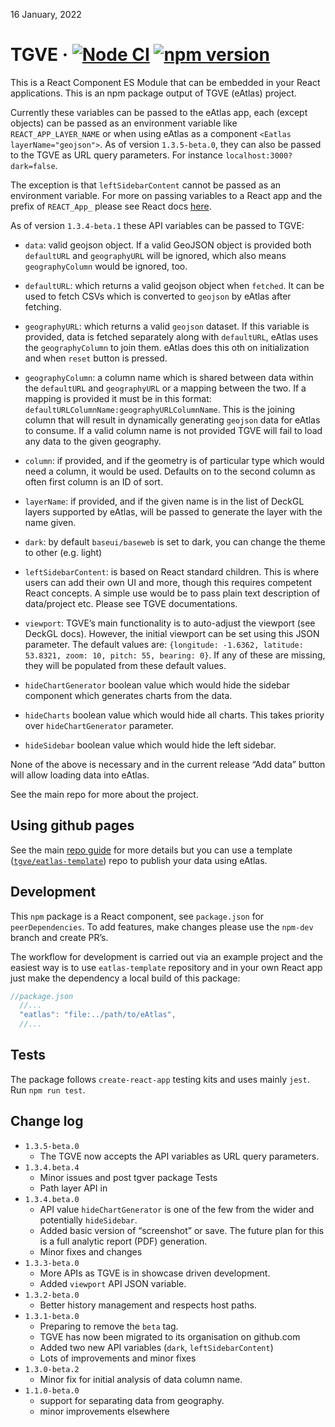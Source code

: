 16 January, 2022

# TGVE · [![Node CI](https://github.com/tgve/eAtlas/workflows/Node%20CI/badge.svg?branch=master)](https://github.com/tgve/tgve/actions?query=workflow%3A%22Node+CI%22) [![npm version](https://badge.fury.io/js/eatlas.svg)](https://badge.fury.io/js/eatlas)

This is a React Component ES Module that can be embedded in your React
applications. This is an npm package output of TGVE (eAtlas) project.

Currently these variables can be passed to the eAtlas app, each (except
objects) can be passed as an environment variable like
`REACT_APP_LAYER_NAME` or when using eAtlas as a component
`<Eatlas layerName="geojson">`. As of version `1.3.5-beta.0`, they can
also be passed to the TGVE as URL query parameters. For instance
`localhost:3000?dark=false`.

The exception is that `leftSidebarContent` cannot be passed as an
environment variable. For more on passing variables to a React app and
the prefix of `REACT_App_` please see React docs
[here](https://create-react-app.dev/docs/adding-custom-environment-variables).

As of version `1.3.4-beta.1` these API variables can be passed to TGVE:

-   `data`: valid geojson object. If a valid GeoJSON object is provided
    both `defaultURL` and `geographyURL` will be ignored, which also
    means `geographyColumn` would be ignored, too.

-   `defaultURL`: which returns a valid geojson object when `fetched`.
    It can be used to fetch CSVs which is converted to `geojson` by
    eAtlas after fetching.

-   `geographyURL`: which returns a valid `geojson` dataset. If this
    variable is provided, data is fetched separately along with
    `defaultURL`, eAtlas uses the `geographyColumn` to join them. eAtlas
    does this oth on initialization and when `reset` button is pressed.

-   `geographyColumn`: a column name which is shared between data within
    the `defaultURL` and `geographyURL` or a mapping between the two. If
    a mapping is provided it must be in this format:
    `defaultURLColumnName:geographyURLColumnName`. This is the joining
    column that will result in dynamically generating `geojson` data for
    eAtlas to consume. If a valid column name is not provided TGVE will
    fail to load any data to the given geography.

-   `column`: if provided, and if the geometry is of particular type
    which would need a column, it would be used. Defaults on to the
    second column as often first column is an ID of sort.

-   `layerName`: if provided, and if the given name is in the list of
    DeckGL layers supported by eAtlas, will be passed to generate the
    layer with the name given.

-   `dark`: by default `baseui/baseweb` is set to dark, you can change
    the theme to other (e.g. light)

-   `leftSidebarContent`: is based on React standard children. This is
    where users can add their own UI and more, though this requires
    competent React concepts. A simple use would be to pass plain text
    description of data/project etc. Please see TGVE documentations.

-   `viewport`: TGVE’s main functionality is to auto-adjust the viewport
    (see DeckGL docs). However, the initial viewport can be set using
    this JSON parameter. The default values are:
    `{longitude: -1.6362, latitude: 53.8321, zoom: 10, pitch: 55, bearing: 0}`.
    If any of these are missing, they will be populated from these
    default values.

-   `hideChartGenerator` boolean value which would hide the sidebar
    component which generates charts from the data.

-   `hideCharts` boolean value which would hide all charts. This takes
    priority over `hideChartGenerator` parameter.

-   `hideSidebar` boolean value which would hide the left sidebar.

None of the above is necessary and in the current release “Add data”
button will allow loading data into eAtlas.

See the main repo for more about the project.

## Using github pages

See the main [repo
guide](https://github.com/tgve/eAtlas/blob/master/notes/guide.md) for
more details but you can use a template
([`tgve/eatlas-template`](https://github.com/tgve/eatlas-template)) repo
to publish your data using eAtlas.

## Development

This `npm` package is a React component, see `package.json` for
`peerDependencies`. To add features, make changes please use the
`npm-dev` branch and create PR’s.

The workflow for development is carried out via an example project and
the easiest way is to use `eatlas-template` repository and in your own
React app just make the dependency a local build of this package:

``` js
//package.json
  //...
  "eatlas": "file:../path/to/eAtlas",
  //...
```

## Tests

The package follows `create-react-app` testing kits and uses mainly
`jest`. Run `npm run test`.

## Change log

-   `1.3.5-beta.0`
    -   The TGVE now accepts the API variables as URL query parameters.
-   `1.3.4.beta.4`
    -   Minor issues and post tgver package Tests
    -   Path layer API in
-   `1.3.4.beta.0`
    -   API value `hideChartGenerator` is one of the few from the wider
        and potentially `hideSidebar`.
    -   Added basic version of “screenshot” or save. The future plan for
        this is a full analytic report (PDF) generation.
    -   Minor fixes and changes
-   `1.3.3-beta.0`
    -   More APIs as TGVE is in showcase driven development.
    -   Added `viewport` API JSON variable.
-   `1.3.2-beta.0`
    -   Better history management and respects host paths.
-   `1.3.1-beta.0`
    -   Preparing to remove the `beta` tag.
    -   TGVE has now been migrated to its organisation on github.com
    -   Added two new API variables (`dark`, `leftSidebarContent`)
    -   Lots of improvements and minor fixes
-   `1.3.0-beta.2`
    -   Minor fix for initial analysis of data column name.
-   `1.1.0-beta.0`
    -   support for separating data from geography.
    -   minor improvements elsewhere
